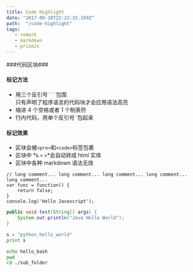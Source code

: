 ```yaml
---
title: Code Highlight
date: "2017-09-10T22:22:32.169Z"
path:  "/code-highlight"
tags:
   - remark
   - markdown
   - prismJs
---
```


###代码区块###

#### 标记方法

* 用三个反引号<code>&#96;&#96;&#96;</code>包围  
  只有声明了程序语言的代码块才会应用语法高亮
* 缩进 4 个空格或者 1 个制表符
* 行内代码，用单个反引号<code>&#96;</code>包起来

#### 标记效果

* 区块会被`<pre>`和`<code>`标签包裹
* 区块中 *`&` `<` `>`*会自动转成 html 实体
* 区块中各种 markdown 语法无效

```javascript{1-2}
// long comment... long comment... long comment... long comment... long comment...
var func = function() {
    return false;
}
console.log('Hello Javascript');
```

```java
public void test(String[] args) {
    System.out.println("Java Hello World");
}
```

```python
s = "python_hello_world"
print s
```

```bash
echo hello_bash
pwd
cd ./sub_folder
```
